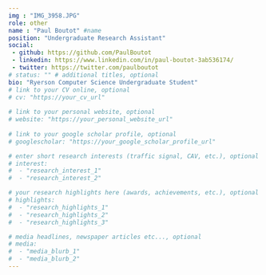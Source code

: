 ```yaml
---
img : "IMG_3958.JPG"
role: other
name : "Paul Boutot" #name
position: "Undergraduate Research Assistant" 
social: 
 - github: https://github.com/PaulBoutot
 - linkedin: https://www.linkedin.com/in/paul-boutot-3ab536174/
 - twitter: https://twitter.com/paulboutot
# status: "" # additional titles, optional
bio: "Ryerson Computer Science Undergraduate Student"
# link to your CV online, optional
# cv: "https://your_cv_url" 
​
# link to your personal website, optional
# website: "https://your_personal_website_url" 
​
# link to your google scholar profile, optional
# googlescholar: "https://your_google_scholar_profile_url" 

# enter short research interests (traffic signal, CAV, etc.), optional
# interest: 
#  - "research_interest_1"
#  - "research_interest_2" 

# your research highlights here (awards, achievements, etc.), optional
# highlights: 
#  - "research_highlights_1"
#  - "research_highlights_2"
#  - "research_highlights_3" 

# media headlines, newspaper articles etc..., optional
# media: 
#  - "media_blurb_1"
#  - "media_blurb_2" 
---
```

